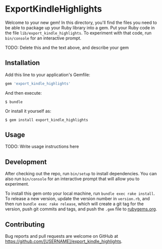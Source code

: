 # ExportKindleHighlights

Welcome to your new gem! In this directory, you'll find the files you need to be able to package up your Ruby library into a gem. Put your Ruby code in the file `lib/export_kindle_highlights`. To experiment with that code, run `bin/console` for an interactive prompt.

TODO: Delete this and the text above, and describe your gem

## Installation

Add this line to your application's Gemfile:

```ruby
gem 'export_kindle_highlights'
```

And then execute:

    $ bundle

Or install it yourself as:

    $ gem install export_kindle_highlights

## Usage

TODO: Write usage instructions here

## Development

After checking out the repo, run `bin/setup` to install dependencies. You can also run `bin/console` for an interactive prompt that will allow you to experiment.

To install this gem onto your local machine, run `bundle exec rake install`. To release a new version, update the version number in `version.rb`, and then run `bundle exec rake release`, which will create a git tag for the version, push git commits and tags, and push the `.gem` file to [rubygems.org](https://rubygems.org).

## Contributing

Bug reports and pull requests are welcome on GitHub at https://github.com/[USERNAME]/export_kindle_highlights.
